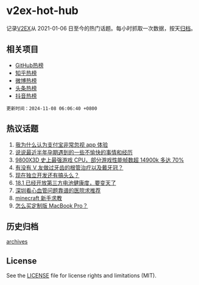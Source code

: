 # v2ex-hot-hub

 记录[V2EX](https://www.v2ex.com/)从 2021-01-06 日至今的热门话题。每小时抓取一次数据，按天[归档](archives)。
 
 ## 相关项目

- [GitHub热榜](https://github.com/it985/github-hot-hub)
- [知乎热榜](https://github.com/it985/zhihu-hot-hub)
- [微博热榜](https://github.com/it985/weibo-hot-hub)
- [头条热榜](https://github.com/it985/toutiao-hot-hub)
- [抖音热榜](https://github.com/it985/douyin-hot-hub)


 `更新时间：2024-11-08 06:06:40 +0800`

## 热议话题

1. [我为什么认为支付宝非常忽视 app 体验](https://www.v2ex.com/t/1087313)
1. [说说最近半年孕期遇到的一些不愉快的事情和经历](https://www.v2ex.com/t/1087333)
1. [9800X3D 史上最强游戏 CPU，部分游戏性能帧数超 14900k 多达 70%](https://www.v2ex.com/t/1087286)
1. [有没有 V 友做过牙齿的根管治疗以及戴牙冠？](https://www.v2ex.com/t/1087357)
1. [现在独立开发还有搞头么？](https://www.v2ex.com/t/1087324)
1. [18.1 已经开放第三方电池健康度，要变天了](https://www.v2ex.com/t/1087300)
1. [深圳看心血管问题靠谱的医院求推荐](https://www.v2ex.com/t/1087275)
1. [minecraft 新手求教](https://www.v2ex.com/t/1087309)
1. [怎么买定制版 MacBook Pro？](https://www.v2ex.com/t/1087425)

## 历史归档

[archives](archives)

## License

See the [LICENSE](LICENSE) file for license rights and limitations (MIT).
